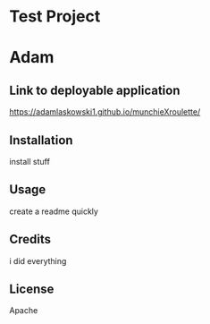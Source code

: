 # Test Project

# Adam

## Link to deployable application
https://adamlaskowski1.github.io/munchieXroulette/

## Installation
install stuff

## Usage
create a readme quickly

## Credits
i did everything

## License
Apache